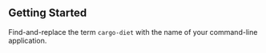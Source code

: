 ## Getting Started

Find-and-replace the term `cargo-diet` with the name of your command-line application.


